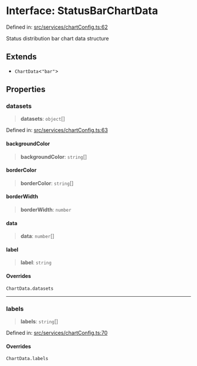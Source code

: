 # Interface: StatusBarChartData

Defined in: [src/services/chartConfig.ts:62](https://github.com/Nick2bad4u/Uptime-Watcher/blob/main/src/services/chartConfig.ts#L62)

Status distribution bar chart data structure

## Extends

- `ChartData`\<`"bar"`\>

## Properties

### datasets

> **datasets**: `object`[]

Defined in: [src/services/chartConfig.ts:63](https://github.com/Nick2bad4u/Uptime-Watcher/blob/main/src/services/chartConfig.ts#L63)

#### backgroundColor

> **backgroundColor**: `string`[]

#### borderColor

> **borderColor**: `string`[]

#### borderWidth

> **borderWidth**: `number`

#### data

> **data**: `number`[]

#### label

> **label**: `string`

#### Overrides

`ChartData.datasets`

***

### labels

> **labels**: `string`[]

Defined in: [src/services/chartConfig.ts:70](https://github.com/Nick2bad4u/Uptime-Watcher/blob/main/src/services/chartConfig.ts#L70)

#### Overrides

`ChartData.labels`
